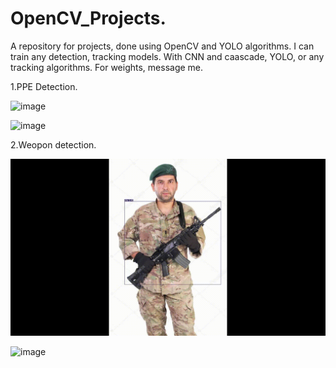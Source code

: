 # OpenCV_Projects.
A repository for projects, done using OpenCV and YOLO algorithms.
I can train any detection, tracking models.  With CNN and caascade, YOLO, or any tracking algorithms.
For weights, message me. 

1.PPE Detection.

![image](https://user-images.githubusercontent.com/90163078/222940802-0b2320b8-717b-45ed-8f2b-372622de0cb0.png)


![image](https://user-images.githubusercontent.com/90163078/222940853-9c62742c-adff-4138-9b08-1afc915c2a6c.png)

2.Weopon detection.

![Testing on images](/Weapon_detection_YOLOv7/weapons.gif)

![image](https://user-images.githubusercontent.com/90163078/230812031-1e7c3611-b71a-428c-a7eb-df125a6c8235.png)


